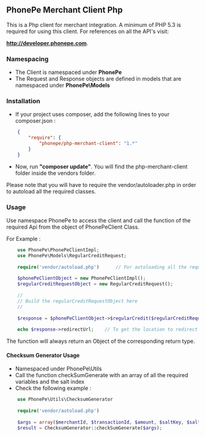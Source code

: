 ## PhonePe Merchant Client Php

This is a Php client for merchant integration. A minimum of PHP 5.3 is required for using this client. For references on all the API's visit:
 
 **<http://developer.phonepe.com>**.
### Namespacing
* The Client is namespaced under **PhonePe**
* The Request and Response objects are defined in models that are namespaced under **PhonePe\\Models**

### Installation

* If your project uses composer, add the following lines to your composer.json :
```json
    {
        "require": {
            "phonepe/php-merchant-client": "1.*"
        }
    }
```
* Now, run **"composer update"**. You will find the php-merchant-client folder inside the vendors folder.

Please note that you will have to require the vendor/autoloader.php in order to autoload all the required classes.
  
### Usage

Use namespace PhonePe to access the client and call the function of the required Api from
the object of PhonePeClient Class.
<br> <p>
    For Example : 
```PHP
    use PhonePe\PhonePeClientImpl;
    use PhonePe\Models\RegularCreditRequest;
    
    require('vendor/autoload.php')      // For autoloading all the required classes
    
    $phonePeClientObject = new PhonePeClientImpl();
    $regularCreditRequestObject = new RegularCreditRequest();
    
    // 
    // Build the regularCreditRequestObject here
    // 
    
    $response = $phonePeClientObject->$regularCredit($regularCreditRequestObject)
    
    echo $response->redirectUrl;    // To get the location to redirect to.
```
</p>

The function will always return an Object of the corresponding return type.

#### Checksum Generator Usage

* Namespaced under PhonePe\Utils
* Call the function checkSumGenerate with an array of all the required variables and
the salt index
* Check the following example :

```php
    use PhonePe\Utils\ChecksumGenerator
    
    require('vendor/autoload.php')
    
    $args = array($merchantId, $transactionId, $amount, $saltKey, $saltIndex);
    $result = ChecksumGenerator::checkSumGenerate($args);
```
